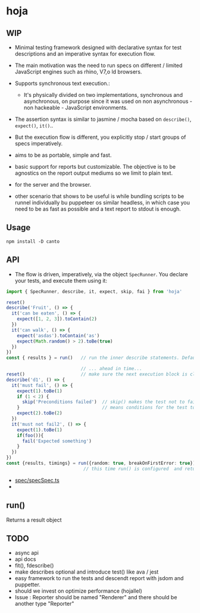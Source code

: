 # hoja

## WIP

  * Minimal testing framework designed with declarative syntax for test descriptions and an imperative syntax for execution flow. 

  * The main motivation was the need to run specs on different / limited JavaScript engines  such as rhino, V7,o ld browsers.

  * Supports synchronous text execution.:
     * It's physically divided on two implementations, synchronous and asynchronous, on purpose since it was
       used on non asynchronous - non hackeable - JavaScript environments. 

  * The assertion syntax is similar to jasmine / mocha based on `describe()`, `expect()`, `it()`..

  * But the execution flow is different, you explicitly stop / start groups of specs imperatively.

  * aims to be as portable, simple and fast.

  * basic support for reports but customizable. The objective is to be agnostics on the report output  mediums
    so we limit to plain text. 

  * for the server and the browser. 

  * other scenario that shows to be useful is while bundling scripts to be runnel individually bu puppeteer os
    similar headless, in which case you need to be as fast as possible and a text report to stdout is enough.

## Usage

```
npm install -D canto
```

## API

 * The flow is driven, imperatively, via the object `SpecRunner`. You declare your tests, and execute them
   using it:

```ts
import { SpecRunner, describe, it, expect, skip, fai } from 'hoja'

reset()
describe('Fruit', () => {
  it('can be eaten', () => {
    expect([1, 2, 3]).toContain(2)
  })
  it('can walk', () => {
    expect('asdas').toContain('as')
    expect(Math.random() > 2).toBe(true)
  })
})
const { results } = run()   // run the inner describe statements. Default implementation is synchronous.

                            // ... ahead in time...
reset()                     // make sure the next execution block is clean.
describe('d1', () => {
  it('must fail', () => {
    expect(1).toBe(1)
    if (1 < 2) {
      skip('Preconditions failed')  // skip() makes the test not to fail nor not to success. 
    }                               // means conditions for the test to execute are not meet in the current environment.
    expect(2).toBe(2)
  })
  it('must not fail2', () => {
    expect(1).toBe(1)
    if(foo()){
      fail('Expected something')
    }
  })
})
const {results, timings} = run({random: true, breakOnFirstError: true})       
                             // this time run() is configured  and returns timing data.
```

 * [spec/specSpec.ts](spec/specSpec.ts)
 * 


## run() 

Returns a result object 


## TODO

* async api
* api docs
* fit(), fdescribe()
* make describes optional and introduce test() like ava / jest
* easy framework to run the tests and descendt report with jsdom and puppetter.
* should we invest on optimize performance (hojallel)
* Issue : Reporter should be named "Renderer" and there should be another type "Reporter"